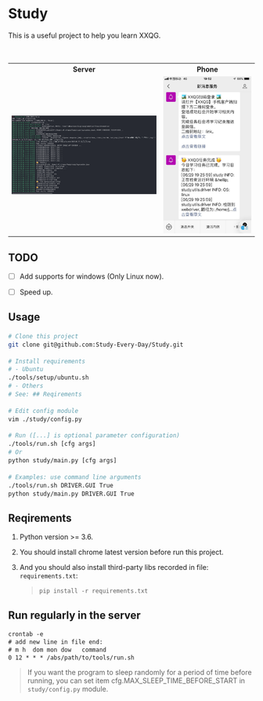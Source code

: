 # Study

This is a useful project to help you learn XXQG.

<table border="0" cellpadding="1" align="center">
　<tr>
    <th>Server</th>
    <th>Phone</th>
　</tr>
　<tr>
    <td><img src="./docs/imgs/run.png"></td>
    <td><img src="./docs/imgs/phone.jpeg"></td>
　</tr>
</table>



## TODO

- [ ] Add supports for windows (Only Linux now).

- [ ] Speed up.


## Usage

```bash
# Clone this project
git clone git@github.com:Study-Every-Day/Study.git

# Install requirements
# - Ubuntu
./tools/setup/ubuntu.sh
# - Others
# See: ## Reqirements

# Edit config module
vim ./study/config.py

# Run ([...] is optional parameter configuration)
./tools/run.sh [cfg args]
# Or
python study/main.py [cfg args]

# Examples: use command line arguments
./tools/run.sh DRIVER.GUI True
python study/main.py DRIVER.GUI True
```


## Reqirements

1. Python version >= 3.6.

2. You should install chrome latest version before run this project.

3. And you should also install third-party libs recorded in file: `requirements.txt`:

    > ```shell
    > pip install -r requirements.txt
    > ```


## Run regularly in the server

```shell
crontab -e
# add new line in file end:
# m h  dom mon dow   command
0 12 * * * /abs/path/to/tools/run.sh
```

> If you want the program to sleep randomly for a period of time before running, you can set item cfg.MAX_SLEEP_TIME_BEFORE_START in `study/config.py` module.
